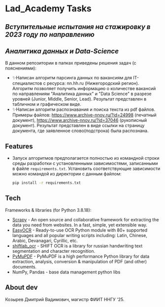# Lad_Academy Tasks
## _Вступительные испытания на стажировку в 2023 году по направлению_
## _Аналитика данных и Data-Science_

В данном репозитории в папках приведены решения задач (с пояснениями):
- ✨Написан алгоритм парсинга данных по вакансиям для IT-специалистов с ресурса: nn.hh.ru (Нижегородский регион). Алгоритм позволяет получить информацию о количестве вакансий по направлениям "Аналитика данных" и "Data Science" в разрезе уровней (Junior, Middle, Senior, Lead). Результат представлен в табличном и графическом виде.
- ✨Написан алгоритм распознавания и поиска текста из pdf файлов. Примеры файлов: https://www.archive-nnov.ru/?id=24998 (печатный документ), https://www.archive-nnov.ru/?id=37046 (рукописный документ). Результат представлен в виде ссылки на страницу документа, где заявленное слово(подстрока) была распознана.


## Features

- Запуск алгоритмов предполагается полностью из командной строки среды разработки с установленными зависимостями, записанными в файле `requirements.txt`. Установить соответствующие зависимости можно командой из директории с данным файлом:
    ```sh
    pip install -r requirements.txt
    ```

## Tech

Frameworks & libraries (for Python 3.8.18):

- [Scrapy](https://github.com/scrapy/scrapy) - An open source and collaborative framework for extracting the data you need from websites. In a fast, simple, yet extensible way.
- [EasyOCR](https://github.com/JaidedAI/EasyOCR) - Ready-to-use OCR Python module with 80+ supported languages and all popular writing scripts including: Latin, Chinese, Arabic, Devanagari, Cyrillic, etc.
- [shiftlab_ocr](https://github.com/konverner/shiftlab_ocr) - SHIFT OCR is a library for russian handwriting text segmentation and character recognition.
- [PyMuPDF](https://github.com/pymupdf/PyMuPDF) - PyMuPDF is a high performance Python library for data extraction, analysis, conversion & manipulation of PDF (and other) documents.
- NumPy, Pandas - base data management python libs

## About dev
Козырев Дмитрий Вадимович, магистр ФИИТ ННГУ '25.
